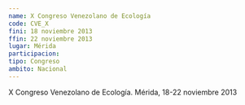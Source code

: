 ```yaml
---
name: X Congreso Venezolano de Ecología
code: CVE_X
fini: 18 noviembre 2013
ffin: 22 noviembre 2013
lugar: Mérida
participacion:
tipo: Congreso
ambito: Nacional
---
```

X Congreso Venezolano de Ecología. Mérida, 18-22 noviembre 2013

